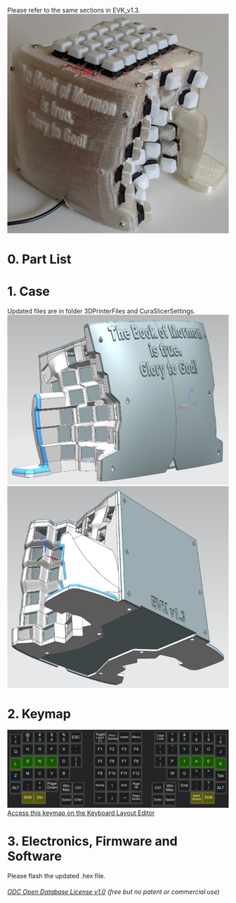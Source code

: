 Please refer to the same sections in EVK_v1.3.  
![](Keyboard1.jpg)  
# 0. Part List  

# 1. Case  
Updated files are in folder 3DPrinterFiles and CuraSlicerSettings.  
![](Case0.JPG)
![](Case1.JPG)

# 2. Keymap 
![](KeyMapLayer0.JPG)
[Access this keymap on the Keyboard Layout Editor](http://www.keyboard-layout-editor.com/#/gists/2fc38dca845ec5f253bac7c052df82da) 

# 3. Electronics, Firmware and Software 
Please flash the updated .hex file.



###### [ODC Open Database License v1.0](https://choosealicense.com/appendix/)  (free but no patent or commercial use)
